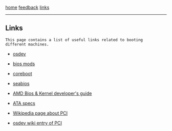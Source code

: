 [home](/) [feedback](/feedback) [links](/links)

-----------------------------------------------------------------------------

## Links
	This page contains a list of useful links related to booting
	different machines.


- [osdev](https://wiki.osdev.org)

- [bios mods](https://www.bios-mods.com)

- [coreboot](https://www.coreboot.org)

- [seabios](https://seabios.org/SeaBIOS)

- [AMD Bios & Kernel developer's
guide](https://www.amd.com/system/files/TechDocs/52740_16h_Models_30h-3Fh_BKDG.pdf)

 - [ATA specs](http://www.t13.org/)

 - [Wikipedia page about PCI](https://en.wikipedia.org/wiki/Conventional_PCI)

 - [osdev wiki entry of PCI](https://wiki.osdev.org/PCI)


